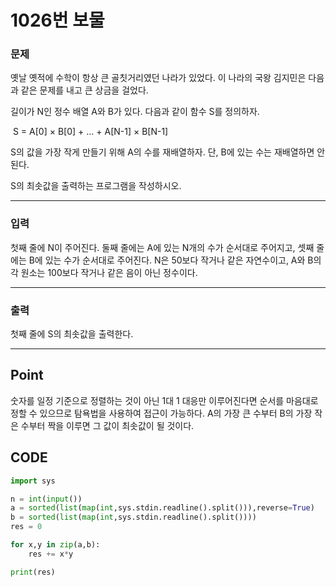 # 1026번 보물



### 문제



옛날 옛적에 수학이 항상 큰 골칫거리였던 나라가 있었다. 이 나라의 국왕 김지민은 다음과 같은 문제를 내고 큰 상금을 걸었다.

길이가 N인 정수 배열 A와 B가 있다. 다음과 같이 함수 S를 정의하자.

​	S = A[0] × B[0] + ... + A[N-1] × B[N-1]

S의 값을 가장 작게 만들기 위해 A의 수를 재배열하자. 단, B에 있는 수는 재배열하면 안 된다.

S의 최솟값을 출력하는 프로그램을 작성하시오.

---

### 입력



첫째 줄에 N이 주어진다. 둘째 줄에는 A에 있는 N개의 수가 순서대로 주어지고, 셋째 줄에는 B에 있는 수가 순서대로 주어진다. N은 50보다 작거나 같은 자연수이고, A와 B의 각 원소는 100보다 작거나 같은 음이 아닌 정수이다.

---

### 출력



첫째 줄에 S의 최솟값을 출력한다.

---

## Point



숫자를 일정 기준으로 정렬하는 것이 아닌 1대 1 대응만 이루어진다면 순서를 마음대로 정할 수 있으므로 탐욕법을 사용하여 접근이 가능하다. A의 가장 큰 수부터 B의 가장 작은 수부터 짝을 이루면 그 값이 최솟값이 될 것이다. 



## CODE

```python
import sys

n = int(input())
a = sorted(list(map(int,sys.stdin.readline().split())),reverse=True)
b = sorted(list(map(int,sys.stdin.readline().split())))
res = 0

for x,y in zip(a,b):	
    res += x*y

print(res)
```


